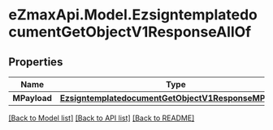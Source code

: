 
# eZmaxApi.Model.EzsigntemplatedocumentGetObjectV1ResponseAllOf

## Properties

Name | Type | Description | Notes
------------ | ------------- | ------------- | -------------
**MPayload** | [**EzsigntemplatedocumentGetObjectV1ResponseMPayload**](EzsigntemplatedocumentGetObjectV1ResponseMPayload.md) |  | 

[[Back to Model list]](../README.md#documentation-for-models)
[[Back to API list]](../README.md#documentation-for-api-endpoints)
[[Back to README]](../README.md)

